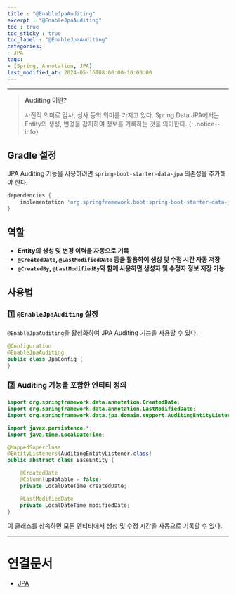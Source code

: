 ```yaml
---
title : "@EnableJpaAuditing"
excerpt : "@EnableJpaAuditing"
toc : true
toc_sticky : true
toc_label : "@EnableJpaAuditing"
categories:
- JPA
tags:
- [Spring, Annotation, JPA]
last_modified_at: 2024-05-16T08:00:00-10:00:00
---
```

  
---
  
> **Auditing 이란?**  
>
>  사전적 의미로 감사, 심사 등의 의미를 가지고 있다. Spring Data JPA에서는 Entity의 생성, 변경을 감지하여 정보를 기록하는 것을 의미한다. 
{: .notice--info}  
  
## Gradle 설정
  JPA Auditing 기능을 사용하려면 `spring-boot-starter-data-jpa` 의존성을 추가해야 한다.
  
```groovy
dependencies {
    implementation 'org.springframework.boot:spring-boot-starter-data-jpa'
}
```
  
## 역할
- **Entity의 생성 및 변경 이력을 자동으로 기록**  
- **`@CreatedDate`, `@LastModifiedDate` 등을 활용하여 생성 및 수정 시간 자동 저장**  
- **`@CreatedBy`, `@LastModifiedBy`와 함께 사용하면 생성자 및 수정자 정보 저장 가능**  
  
## 사용법
  
### 1️⃣ `@EnableJpaAuditing` 설정
  `@EnableJpaAuditing`을 활성화하여 JPA Auditing 기능을 사용할 수 있다.
  
```java
@Configuration
@EnableJpaAuditing
public class JpaConfig {
}
```
  
### 2️⃣ Auditing 기능을 포함한 엔티티 정의
  
```java
import org.springframework.data.annotation.CreatedDate;
import org.springframework.data.annotation.LastModifiedDate;
import org.springframework.data.jpa.domain.support.AuditingEntityListener;

import javax.persistence.*;
import java.time.LocalDateTime;

@MappedSuperclass
@EntityListeners(AuditingEntityListener.class)
public abstract class BaseEntity {

    @CreatedDate
    @Column(updatable = false)
    private LocalDateTime createdDate;

    @LastModifiedDate
    private LocalDateTime modifiedDate;
}
```

  이 클래스를 상속하면 모든 엔티티에서 생성 및 수정 시간을 자동으로 기록할 수 있다.

---
  
# 연결문서
- [JPA](../../jpa/jpa-JPA)
